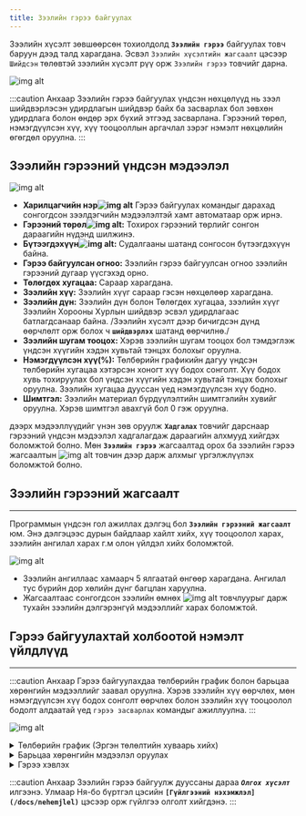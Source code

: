 ```yaml
---
title: Зээлийн гэрээ байгуулах
---
```


 Зээлийн хүсэлт зөвшөөрсөн тохиолдолд **`Зээлийн гэрээ`** байгуулах товч баруун дээд талд харагдана. 
 Эсвэл `Зээлийн хүсэлтийн жагсаалт` цэсээр `Шийдсэн` төлөвтэй зээлийн хүсэлт рүү орж `Зээлийн гэрээ` товчийг дарна. 
>
![img alt](/img/zeelGeree.png)
  
:::caution Анхаар
Зээлийн гэрээ байгуулах үндсэн нөхцөлүүд нь зээл шийдвэрлэсэн удирдлагын шийдвэр байх ба засварлах бол зөвхөн удирдлага болон өндөр эрх бүхий этгээд засварлана. Гэрээний төрөл, нэмэгдүүлсэн хүү, хүү тооцооллын аргачлал зэрэг нэмэлт нөхцөлийн өгөгдөл оруулна.
:::

## Зээлийн гэрээний үндсэн мэдээлэл
>
![img alt](/img/zeelGeree1.png)
- **Харилцагчийн нэр![img alt](/img/alert-circle.svg)** Гэрээ байгуулах командыг дарахад сонгогдсон зээлдэгчийн мэдээлэлтэй хамт автоматаар орж ирнэ.
- **Гэрээний төрөл![img alt](/img/alert-circle.svg):** Тохирох гэрээний төрлийг сонгон дараагийн нүдэнд шилжинэ.
- **Бүтээгдэхүүн![img alt](/img/alert-circle.svg):** Судалгааны шатанд сонгосон бүтээгдэхүүн байна.
- **Гэрээ байгуулсан огноо:** Зээлийн гэрээ байгуулсан огноо зээлийн гэрээний дугаар үүсгэхэд орно.
- **Төлөгдөх хугацаа:** Сараар харагдана.
- **Зээлийн хүү:** Зээлийн хүүг сараар гэсэн нөхцөлөөр харагдана.
- **Зээлийн дүн:** Зээлийн дүн болон Төлөгдөх хугацаа, зээлийн хүүг Зээлийн Хорооны Хурлын шийдвэр эсвэл удирдлагаас батлагдсанаар байна. /Зээлийн хүсэлт дээр бичигдсэн дүнд өөрчлөлт орж болох ч **`шийдвэрлэх`** шатанд өөрчилнө./
- **Зээлийн шугам тооцох:** Хэрэв зээлийн шугам тооцох бол тэмдэглэж үндсэн хүүгийн хэдэн хувьтай тэнцэх болохыг оруулна.
- **Нэмэгдүүлсэн хүү(%):** Төлбөрийн графикийн дагуу үндсэн төлбөрийн хугацаа хэтэрсэн хоногт хүү бодох сонголт. Хүү бодох хувь тохируулах бол үндсэн хүүгийн хэдэн хувьтай тэнцэх болохыг оруулна. Зээлийн хугацаа дууссан үед нэмэгдүүлсэн хүү бодно.
- **Шимтгэл:** Зээлийн материал бүрдүүлэлтийн шимтгэлийн хувийг оруулна. Хэрэв шимтгэл авахгүй бол 0 гэж оруулна.

дээрх мэдээллүүдийг үнэн зөв оруулж **`Хадгалах`** товчийг дарснаар гэрээний үндсэн мэдээлэл хадгалагдаж дараагийн алхмууд хийгдэх боломжтой болно. Мөн **`Зээлийн гэрээ`** жагсаалтад орох ба зээлийн гэрээ жагсаалтын ![img alt](/img/file-text.svg) товчин дээр дарж алхмыг үргэлжлүүлэх боломжтой болно. 

## Зээлийн гэрээний жагсаалт
---
Программын үндсэн гол ажиллах дэлгэц бол **`Зээлийн гэрээний жагсаалт`** юм. Энэ дэлгэцээс дурын байдлаар хайлт хийх, хүү тооцоолол харах, зээлийн ангилал харах г.м олон үйлдэл хийх боломжтой.
>
![img alt](/img/zGereeAngilal.png)

- Зээлийн ангиллаас хамаарч 5 ялгаатай өнгөөр харагдана. Ангилал тус бүрийн дор хөлийн дүнг багцлан харуулна. 
- Жагсаалтаас сонгогдсон зээлийн өмнөх ![img alt](/img/file-text.svg) товчлуурыг дарж тухайн зээлийн дэлгэрэнгүй мэдээллийг харах боломжтой.


## Гэрээ байгуулахтай холбоотой нэмэлт үйлдлүүд
---

:::caution Анхаар
Гэрээ байгуулахдаа төлбөрийн график болон барьцаа хөрөнгийн мэдээллийг заавал оруулна. Хэрэв зээлийн хүү өөрчлөх, мөн нэмэгдүүлсэн хүү бодох сонголт өөрчлөх болон зээлийн хүү тооцоолол бодолт алдаатай үед `гэрээ засварлах` командыг ажиллуулна.
:::

![img alt](/img/gNemelt.png)

<details>
  <summary> Төлбөрийн график (Эргэн төлөлтийн хуваарь хийх)</summary>

- Зээл **олгосон огноо**-г оруулах боломжтой.
- Зээлийн гэрээнд тусгасан зээл олгох хугацаагаар _**Зээл төлөх эцсийн хугацаа**_ тооцогдож харагдана.
- **Эхлэх огноо:** нь гэрээний дагуу төлөлт хийж эхлэх огноог сонгоно. Ингэснээр сар бүрийн хэдний өдөр төлөх эсэхийг сонгох боломж олгоно.
- **Үндсэн төлбөрөөс чөлөөлөх** сарыг оруулснаар  төлөлт эхэлснээс хэдэн сарын дараа үндсэн зээлийн төлөлт эхлэхийг зааж өгнө.
- **Төлөлтийн төрөл** хэсэгт `Тэнцүү төлбөрт` гэж сонговол нийт төлбөр тэнцүү байхаар, `Тэнцүү үндсэн` гэж сонговол үндсэн төлбөр тэнцүү байхаар тооцоолно.
- `Тооцох` товчийг дарснаар нөхцлийн дагуу төлбөрийн график байгуулагдаж харагдана. 
- Тооцоолсон хүснэгт дээр хэрэв гараар засвар хийх бол засах сарын засах талбар дээр товшиж мэдээллийг засварласны дараа `Confirm` товчийг дарж хадгална. 
- Гараар хийсэн засвар амжилттай болсон бол тооцоолол дахин хийгдэж баруун доод буланд _`Амжилттай`_ эсвэл _`Амжилтгүй`_ болсон талаар мэдэгдэл харагдана. 
- Дэлгэцийн доод хэсэгт тооцооллын үр дүнг нэгтгэн харуулна. 
- Гараар оруулах: Энэ сонголтыг сонгосон үед _төлөх огноо, үндсэн төлөлт, хүүгийн төлөлтийн дүн_ -г бүгдийг гараас оруулж өгнө.

![img alt](/img/image-27.png)

</details>

<details>
 <summary>Барьцаа хөрөнгийн мэдээлэл оруулах</summary>

Барьцааны мэдээлэл оруулахдаа `Барьцаа хөрөнгийн жагсаалт` цонхыг дуудаж засвар хийх товчийг дарснаар зээлийн хүсэлт дээр бүртгэгдсэн барьцаа харагдах ба барьцааг сонгосны дараа **select** товч дарна.

---

 ![img alt](/img/image28.png)

 ---
 
 ![img alt](/img/image-29.png)
 
   </details>
   

  <details>
     <summary> Гэрээ хэвлэх </summary>
     
Гэрээний драфтуудаас сонгосон гэрээг хэвлэх боломжтой. Хэрвээ хүсвэл файл хэлбэрээр татаж аваад гарын үсэг зурж тамгалсны дараа файл хэлбэрээр хавсралт оруулах боломжтой. 


![img alt](/img/zGeree.png)
   
</details>

:::caution Анхаар
Зээлийн гэрээ байгуулж дууссаны дараа _**`Олгох хүсэлт`**_ илгээнэ. Улмаар Ня-бо бүртгэл цэсийн **`[Гүйлгээний нэхэмжлэл](/docs/nehemjlel)`** цэсээр орж гүйлгээ олголт хийгдэнэ. 
:::